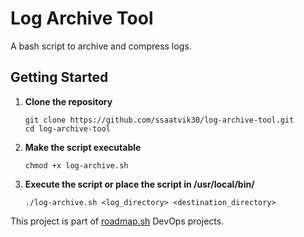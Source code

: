 # Log Archive Tool
A bash script to archive and compress logs.

## Getting Started
1. **Clone the repository**
    ```
    git clone https://github.com/ssaatvik30/log-archive-tool.git
    cd log-archive-tool
    ```
2. **Make the script executable**
    ```
    chmod +x log-archive.sh
    ```
3. **Execute the script or place the script in /usr/local/bin/**
    ```
    ./log-archive.sh <log_directory> <destination_directory>
    ```	
This project is part of [roadmap.sh](https://roadmap.sh/projects/log-archive-tool) DevOps projects.

